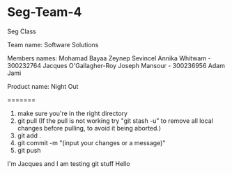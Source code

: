 # Seg-Team-4

Seg Class

Team name: Software Solutions

Members names:
Mohamad Bayaa
Zeynep Sevincel
Annika Whitwam - 300232764
Jacques O'Gallagher-Roy
Joseph Mansour - 300236956
Adam Jami

Product name: Night Out


=======

1. make sure you're in the right directory
2. git pull (If the pull is not working try "git stash -u" to remove all local changes before pulling, to avoid it being aborted.)
3. git add .
4. git commit -m "(input your changes or a message)"
5. git push

I'm Jacques and I am testing git stuff
Hello
